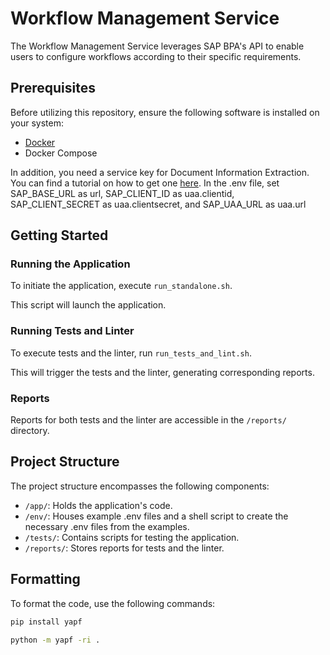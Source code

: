 # Workflow Management Service

The Workflow Management Service leverages SAP BPA's API to enable users to configure workflows according to their specific requirements.

## Prerequisites

Before utilizing this repository, ensure the following software is installed on your system:

- [Docker](https://www.docker.com/get-started)
- Docker Compose 

In addition, you need a service key for Document Information Extraction. You can find a tutorial on how to get one [here](https://developers.sap.com/tutorials/cp-aibus-dox-free-booster-key.html).
In the .env file, set SAP_BASE_URL as  url, SAP_CLIENT_ID as uaa.clientid, SAP_CLIENT_SECRET as uaa.clientsecret, and SAP_UAA_URL as uaa.url


## Getting Started

### Running the Application

To initiate the application, execute `run_standalone.sh`.

This script will launch the application.

### Running Tests and Linter

To execute tests and the linter, run `run_tests_and_lint.sh`.

This will trigger the tests and the linter, generating corresponding reports.

### Reports

Reports for both tests and the linter are accessible in the `/reports/` directory.

## Project Structure

The project structure encompasses the following components:
- `/app/`: Holds the application's code.
- `/env/`: Houses example .env files and a shell script to create the necessary .env files from the examples.
- `/tests/`: Contains scripts for testing the application.
- `/reports/`: Stores reports for tests and the linter.

## Formatting

To format the code, use the following commands:

```bash
pip install yapf

python -m yapf -ri .
```
